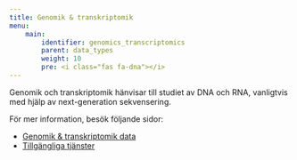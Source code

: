 ```yaml
---
title: Genomik & transkriptomik
menu:
    main:
        identifier: genomics_transcriptomics
        parent: data_types
        weight: 10
        pre: <i class="fas fa-dna"></i>
---
```


Genomik och transkriptomik hänvisar till studiet av DNA och RNA, vanligtvis med hjälp av next-generation sekvensering.

För mer information, besök följande sidor:

* [Genomik & transkriptomik data](data)
* [Tillgängliga tjänster](services)
